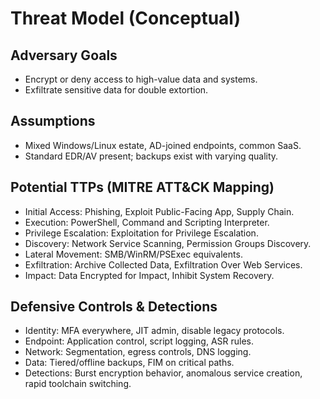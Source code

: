 # Threat Model (Conceptual)

## Adversary Goals
- Encrypt or deny access to high-value data and systems.
- Exfiltrate sensitive data for double extortion.

## Assumptions
- Mixed Windows/Linux estate, AD-joined endpoints, common SaaS.
- Standard EDR/AV present; backups exist with varying quality.

## Potential TTPs (MITRE ATT&CK Mapping)
- Initial Access: Phishing, Exploit Public-Facing App, Supply Chain.
- Execution: PowerShell, Command and Scripting Interpreter.
- Privilege Escalation: Exploitation for Privilege Escalation.
- Discovery: Network Service Scanning, Permission Groups Discovery.
- Lateral Movement: SMB/WinRM/PSExec equivalents.
- Exfiltration: Archive Collected Data, Exfiltration Over Web Services.
- Impact: Data Encrypted for Impact, Inhibit System Recovery.

## Defensive Controls & Detections
- Identity: MFA everywhere, JIT admin, disable legacy protocols.
- Endpoint: Application control, script logging, ASR rules.
- Network: Segmentation, egress controls, DNS logging.
- Data: Tiered/offline backups, FIM on critical paths.
- Detections: Burst encryption behavior, anomalous service creation, rapid toolchain switching.
